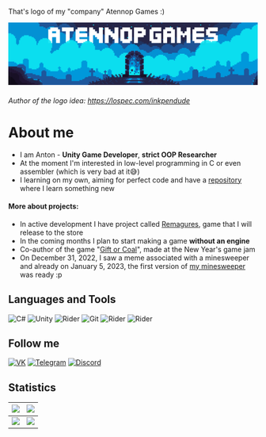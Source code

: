 That's logo of my "company" Atennop Games :)

[![Header](https://github.com/Atennop1/Atennop1/blob/main/assets/logo.png)]()
###### Author of the logo idea: https://lospec.com/inkpendude

# **About me**
- I am Anton - **Unity Game Developer**, **strict OOP Researcher** 
- At the moment I'm interested in low-level programming in C or even assembler (which is very bad at it😅) 
- I learning on my own, aiming for perfect code and have a [repository](https://github.com/Atennop1/Learning-Stuff) where I learn something new

#### More about projects:
- In active development I have project called [Remagures](https://github.com/Atennop1/Remagures), game that I will release to the store
- In the coming months I plan to start making a game **without an engine** 
- Co-author of the game "[Gift or Coal](https://github.com/Funny-Monkeys/Gift-or-Coal)", made at the New Year's game jam 
- On December 31, 2022, I saw a meme associated with a minesweeper and already on January 5, 2023, the first version of [my minesweeper](https://github.com/Atennop1/Minesweeper) was ready :p

## **Languages and Tools**
![C#](https://img.shields.io/badge/-C%23-090900?style=for-the-badge&logo=csharp&logoColor=8333FF)
![Unity](https://img.shields.io/badge/-Unity-090900?style=for-the-badge&logo=unity)
![Rider](https://img.shields.io/badge/Rider-000000.svg?style=for-the-badge&logo=Rider&logoColor=crimson&color=black)
![Git](https://img.shields.io/badge/Git-000000.svg?style=for-the-badge&logo=Git&logoColor=red&color=black)
![Rider](https://img.shields.io/badge/GitHub-000000.svg?style=for-the-badge&logo=GitHub&logoColor=white&color=black)
![Rider](https://img.shields.io/badge/Trello-000000.svg?style=for-the-badge&logo=Trello&logoColor=blue&color=black)

## **Follow me**
[![VK](https://img.shields.io/badge/-Vkontakte-090900?style=for-the-badge&logo=vk&logoColor=blue)](https://vk.com/steven_diamond)
[![Telegram](https://img.shields.io/badge/Telegram-000000.svg?style=for-the-badge&logo=Telegram&color=black)](https://web.telegram.org/k/#@billy_fresko)
[![Discord](https://img.shields.io/badge/Discord-000000.svg?style=for-the-badge&logo=Discord&color=black)](https://discordapp.com/users/837023021487226910/)

## **Statistics**

| <img src="https://streak-stats.demolab.com/?user=Atennop1&theme=tokyonight"> | <img src="https://github-readme-stats.vercel.app/api?username=Atennop1&count_private=true&show_icons=true&theme=tokyonight"> |
| :---: | --- |
| <img src="https://github-readme-stats.vercel.app/api/top-langs/?username=Atennop1&layout=compact&theme=tokyonight"> | <img src="https://github-readme-stats.vercel.app/api/wakatime?username=atennop&layout=compact&theme=tokyonight"> |
